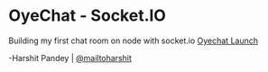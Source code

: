 # OyeChat - Socket.IO

Building my first chat room on node with socket.io
[Oyechat Launch](http://oyechat.azurewebsites.net/)

-Harshit Pandey | [@mailtoharshit](https://twitter.com/oyecode)
